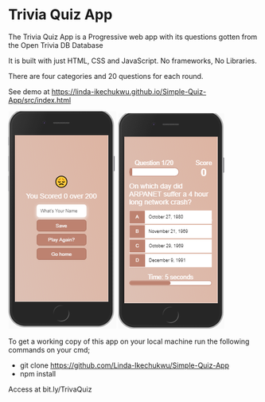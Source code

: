 # Trivia Quiz App

The Trivia Quiz App is a Progressive web app with its questions gotten from the Open Trivia DB Database

It is built with just HTML, CSS and JavaScript. No frameworks, No Libraries.

There are four categories and 20 questions for each round.

See demo at https://linda-ikechukwu.github.io/Simple-Quiz-App/src/index.html

<img src="game.PNG" alt="screenshot 1">  <img src="game2.PNG" alt="screenshot 2">

To get a working copy of this app on your local machine run the following commands on your cmd;

* git clone https://github.com/Linda-Ikechukwu/Simple-Quiz-App
* npm install 

Access at bit.ly/TrivaQuiz
